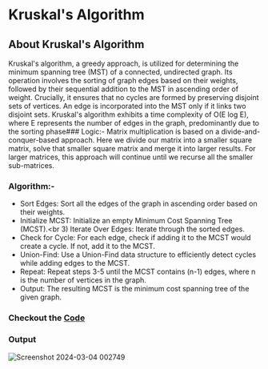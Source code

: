# Kruskal's Algorithm
## About Kruskal's Algorithm
Kruskal's algorithm, a greedy approach, is utilized for determining the minimum spanning tree (MST) of a connected, undirected graph. Its operation involves the sorting of graph edges based on their weights, followed by their sequential addition to the MST in ascending order of weight. Crucially, it ensures that no cycles are formed by preserving disjoint sets of vertices. An edge is incorporated into the MST only if it links two disjoint sets. Kruskal's algorithm exhibits a time complexity of O(E log E), where E represents the number of edges in the graph, predominantly due to the sorting phase### Logic:-
Matrix multiplication is based on a divide-and-conquer-based approach. Here we divide our matrix into a smaller square matrix, solve that smaller square matrix and merge it into larger results. For larger matrices, this approach will continue until we recurse all the smaller sub-matrices.<br>
### Algorithm:-
- Sort Edges: Sort all the edges of the graph in ascending order based on their weights.
- Initialize MCST: Initialize an empty Minimum Cost Spanning Tree (MCST).<br 3) Iterate Over Edges: Iterate through the sorted edges.
- Check for Cycle: For each edge, check if adding it to the MCST would create a cycle. If not, add it to the MCST.
- Union-Find: Use a Union-Find data structure to efficiently detect cycles while adding edges to the MCST.
- Repeat: Repeat steps 3-5 until the MCST contains (n-1) edges, where n is the number of vertices in the graph.
- Output: The resulting MCST is the minimum cost spanning tree of the given graph.
### Checkout the [Code](https://github.com/Sushantjha1236/Semster-4_Practicals/blob/main/Data%20Analysis%20and%20Algorithm/DAA_exp-4/Kruskal%E2%80%99sAlgorithm_EXP2.1.cpp)
### Output
![Screenshot 2024-03-04 002749](https://github.com/Sushantjha1236/Semster-4_Practicals/assets/113833084/6da9984a-c4b7-4547-9508-6130075c2aff)
